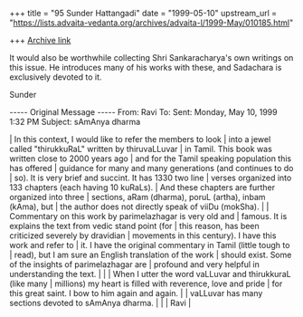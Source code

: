 +++
title = "95 Sunder Hattangadi"
date = "1999-05-10"
upstream_url = "https://lists.advaita-vedanta.org/archives/advaita-l/1999-May/010185.html"

+++
[Archive link](https://lists.advaita-vedanta.org/archives/advaita-l/1999-May/010185.html)

It would also be worthwhile collecting Shri Sankaracharya's own writings
on this issue. He introduces many of his works  with these, and
Sadachara is exclusively devoted to it.

Sunder

----- Original Message -----
From: Ravi <msr at COMCO.COM>
To: <ADVAITA-L at advaita-vedanta.org>
Sent: Monday, May 10, 1999 1:32 PM
Subject: sAmAnya dharma


| In this context, I would like to refer the members to look
| into a jewel called "thirukkuRaL"  written by thiruvaLLuvar
| in Tamil. This book was written close to 2000 years ago
| and for the Tamil speaking population this has offered
| guidance for many and many generations (and continues to do
| so). It is very brief and succint. It has 1330 two line
| verses organized into 133 chapters (each having 10 kuRaLs).
| And these chapters are further organized into three
| sections, aRam (dharma), poruL (artha), inbam (kAma), but
| the author does not directly speak of viiDu (mokSha).
|
| Commentary on this work by parimelazhagar is very old and
| famous. It is explains the text from vedic stand point (for
| this reason, has been criticized severely by dravidian
| movements in this century). I have this work and refer to
| it. I have the original commentary in Tamil (little tough to
| read), but I am sure an English translation of the work
| should exist. Some of the insights of parimelazhagar are
| profound and very helpful in understanding the text.
|
|
| When I utter the word vaLLuvar and thirukkuraL (like many
| millions) my heart is filled with reverence, love and pride
| for this great saint. I bow to him again and again.
|
| vaLLuvar has many sections devoted to sAmAnya dharma.
|
|
| Ravi
|

